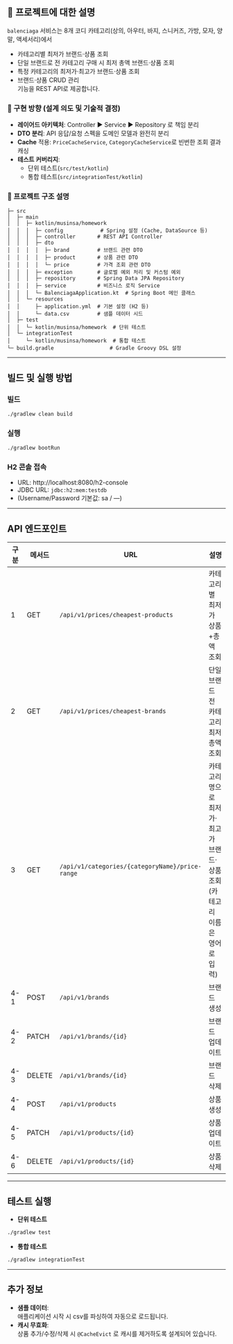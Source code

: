 ## 📌 프로젝트에 대한 설명

`balenciaga` 서비스는 8개 코디 카테고리(상의, 아우터, 바지, 스니커즈, 가방, 모자, 양말, 액세서리)에서

- 카테고리별 최저가 브랜드·상품 조회
- 단일 브랜드로 전 카테고리 구매 시 최저 총액 브랜드·상품 조회
- 특정 카테고리의 최저가·최고가 브랜드·상품 조회
- 브랜드·상품 CRUD 관리  
  기능을 REST API로 제공합니다.

### 🚩 구현 방향 (설계 의도 및 기술적 결정)

- **레이어드 아키텍처**: Controller ▶ Service ▶ Repository 로 책임 분리
- **DTO 분리**: API 응답/요청 스펙을 도메인 모델과 완전히 분리
- **Cache** 적용: `PriceCacheService`, `CategoryCacheService`로 빈번한 조회 결과 캐싱
- **테스트 커버리지**:
    - 단위 테스트(`src/test/kotlin`)
    - 통합 테스트(`src/integrationTest/kotlin`)

### 🚩 프로젝트 구조 설명

```
├─ src
│  ├─ main
│  │  ├─ kotlin/musinsa/homework
│  │  │  ├─ config            # Spring 설정 (Cache, DataSource 등)
│  │  │  ├─ controller       # REST API Controller
│  │  │  ├─ dto
│  │  │  │  ├─ brand         # 브랜드 관련 DTO
│  │  │  │  ├─ product       # 상품 관련 DTO
│  │  │  │  └─ price         # 가격 조회 관련 DTO
│  │  │  ├─ exception        # 글로벌 예외 처리 및 커스텀 예외
│  │  │  ├─ repository       # Spring Data JPA Repository
│  │  │  ├─ service          # 비즈니스 로직 Service
│  │  │  └─ BalenciagaApplication.kt  # Spring Boot 메인 클래스
│  │  └─ resources
│  │     ├─ application.yml  # 기본 설정 (H2 등)
│  │     └─ data.csv         # 샘플 데이터 시드
│  ├─ test
│  │  └─ kotlin/musinsa/homework  # 단위 테스트
│  └─ integrationTest
│     └─ kotlin/musinsa/homework  # 통합 테스트
└─ build.gradle                  # Gradle Groovy DSL 설정
```

---
## 빌드 및 실행 방법

### 빌드
```bash
./gradlew clean build
```

### 실행
```bash
./gradlew bootRun
```

### H2 콘솔 접속

- URL: http://localhost:8080/h2-console
- JDBC URL: `jdbc:h2:mem:testdb`
- (Username/Password 기본값: sa / —)

---

## API 엔드포인트

| 구분  | 메서드    | URL                                             | 설명                                          |
|-----|--------|-------------------------------------------------|---------------------------------------------|
| 1   | GET    | `/api/v1/prices/cheapest-products`              | 카테고리별 최저가 상품+총액 조회                          |
| 2   | GET    | `/api/v1/prices/cheapest-brands`                | 단일 브랜드 전 카테고리 최저 총액 조회                      |
| 3   | GET    | `/api/v1/categories/{categoryName}/price-range` | 카테고리명으로 최저가·최고가 브랜드·상품 조회 (카테고리 이름은 영어로 입력) |
| 4-1 | POST   | `/api/v1/brands`                                | 브랜드 생성                                      |
| 4-2 | PATCH  | `/api/v1/brands/{id}`                           | 브랜드 업데이트                                    |
| 4-3 | DELETE | `/api/v1/brands/{id}`                           | 브랜드 삭제                                      |
| 4-4 | POST   | `/api/v1/products`                              | 상품 생성                                       |
| 4-5 | PATCH  | `/api/v1/products/{id}`                         | 상품 업데이트                                     |
| 4-6 | DELETE | `/api/v1/products/{id}`                         | 상품 삭제                                       |

---
## 테스트 실행

- **단위 테스트**

```bash
./gradlew test
```

- **통합 테스트**

```bash
./gradlew integrationTest
```

---

## 추가 정보

- **샘플 데이터**:  
  애플리케이션 시작 시 csv를 파싱하여 자동으로 로드됩니다.
- **캐시 무효화**:  
  상품 추가/수정/삭제 시 `@CacheEvict` 로 캐시를 제거하도록 설계되어 있습니다.
